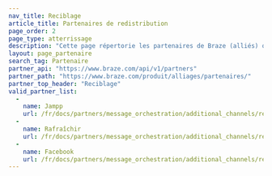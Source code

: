 ```yaml
---
nav_title: Reciblage
article_title: Partenaires de redistribution
page_order: 2
page_type: atterrissage
description: "Cette page répertorie les partenaires de Braze (alliés) qui vous permettent de rediriger la messagerie en fonction des connaissances de ces partenaires."
layout: page_partenaire
search_tag: Partenaire
partner_api: "https://www.braze.com/api/v1/partners"
partner_path: "https://www.braze.com/produit/alliages/partenaires/"
partner_top_header: "Reciblage"
valid_partner_list:
  - 
    name: Jampp
    url: /fr/docs/partners/message_orchestration/additional_channels/retargeting/jampp/
  - 
    name: Rafraîchir
    url: /fr/docs/partners/message_orchestration/additional_channels/retargeting/remerge/
  - 
    name: Facebook
    url: /fr/docs/partners/message_orchestration/additional_channels/retargeting/facebook/
---
```


